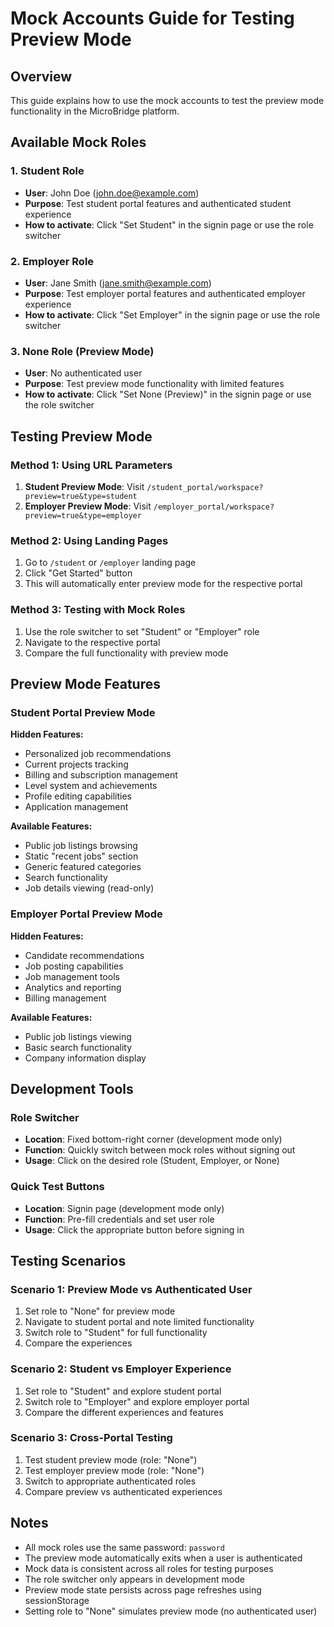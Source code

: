 # Mock Accounts Guide for Testing Preview Mode

## Overview
This guide explains how to use the mock accounts to test the preview mode functionality in the MicroBridge platform.

## Available Mock Roles

### 1. Student Role
- **User**: John Doe (john.doe@example.com)
- **Purpose**: Test student portal features and authenticated student experience
- **How to activate**: Click "Set Student" in the signin page or use the role switcher

### 2. Employer Role
- **User**: Jane Smith (jane.smith@example.com)
- **Purpose**: Test employer portal features and authenticated employer experience
- **How to activate**: Click "Set Employer" in the signin page or use the role switcher

### 3. None Role (Preview Mode)
- **User**: No authenticated user
- **Purpose**: Test preview mode functionality with limited features
- **How to activate**: Click "Set None (Preview)" in the signin page or use the role switcher

## Testing Preview Mode

### Method 1: Using URL Parameters
1. **Student Preview Mode**: Visit `/student_portal/workspace?preview=true&type=student`
2. **Employer Preview Mode**: Visit `/employer_portal/workspace?preview=true&type=employer`

### Method 2: Using Landing Pages
1. Go to `/student` or `/employer` landing page
2. Click "Get Started" button
3. This will automatically enter preview mode for the respective portal

### Method 3: Testing with Mock Roles
1. Use the role switcher to set "Student" or "Employer" role
2. Navigate to the respective portal
3. Compare the full functionality with preview mode

## Preview Mode Features

### Student Portal Preview Mode
**Hidden Features:**
- Personalized job recommendations
- Current projects tracking
- Billing and subscription management
- Level system and achievements
- Profile editing capabilities
- Application management

**Available Features:**
- Public job listings browsing
- Static "recent jobs" section
- Generic featured categories
- Search functionality
- Job details viewing (read-only)

### Employer Portal Preview Mode
**Hidden Features:**
- Candidate recommendations
- Job posting capabilities
- Job management tools
- Analytics and reporting
- Billing management

**Available Features:**
- Public job listings viewing
- Basic search functionality
- Company information display

## Development Tools

### Role Switcher
- **Location**: Fixed bottom-right corner (development mode only)
- **Function**: Quickly switch between mock roles without signing out
- **Usage**: Click on the desired role (Student, Employer, or None)

### Quick Test Buttons
- **Location**: Signin page (development mode only)
- **Function**: Pre-fill credentials and set user role
- **Usage**: Click the appropriate button before signing in

## Testing Scenarios

### Scenario 1: Preview Mode vs Authenticated User
1. Set role to "None" for preview mode
2. Navigate to student portal and note limited functionality
3. Switch role to "Student" for full functionality
4. Compare the experiences

### Scenario 2: Student vs Employer Experience
1. Set role to "Student" and explore student portal
2. Switch role to "Employer" and explore employer portal
3. Compare the different experiences and features

### Scenario 3: Cross-Portal Testing
1. Test student preview mode (role: "None")
2. Test employer preview mode (role: "None")
3. Switch to appropriate authenticated roles
4. Compare preview vs authenticated experiences

## Notes
- All mock roles use the same password: `password`
- The preview mode automatically exits when a user is authenticated
- Mock data is consistent across all roles for testing purposes
- The role switcher only appears in development mode
- Preview mode state persists across page refreshes using sessionStorage
- Setting role to "None" simulates preview mode (no authenticated user)
